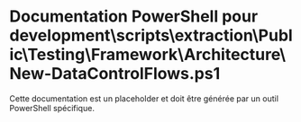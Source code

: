# Documentation PowerShell pour development\scripts\extraction\Public\Testing\Framework\Architecture\New-DataControlFlows.ps1

Cette documentation est un placeholder et doit être générée par un outil PowerShell spécifique.
